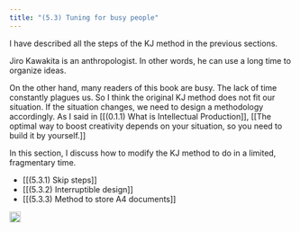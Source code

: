 ```yaml
---
title: "(5.3) Tuning for busy people"
---
```


I have described all the steps of the KJ method in the previous sections.

Jiro Kawakita is an anthropologist. In other words, he can use a long time to organize ideas.

On the other hand, many readers of this book are busy. The lack of time constantly plagues us. So I think the original KJ method does not fit our situation. If the situation changes, we need to design a methodology accordingly. As I said in [[(0.1.1) What is Intellectual Production]], [[The optimal way to boost creativity depends on your situation, so you need to build it by yourself.]]

In this section, I discuss how to modify the KJ method to do in a limited, fragmentary time.

- [[(5.3.1) Skip steps]]
- [[(5.3.2) Interruptible design]]
- [[(5.3.3) Method to store A4 documents]]

<img src='https://scrapbox.io/api/pages/nishio/en/icon' alt='en.icon' height="19.5"/>
